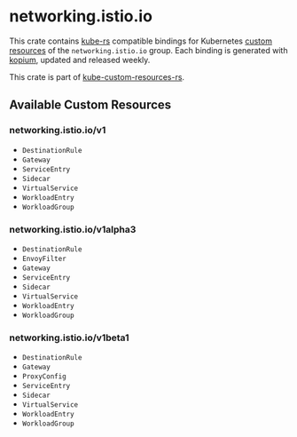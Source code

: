 <!--
SPDX-FileCopyrightText: The kube-custom-resources-rs Authors
SPDX-License-Identifier: 0BSD
 -->

# networking.istio.io

This crate contains [kube-rs](https://kube.rs/) compatible bindings for Kubernetes [custom resources](https://kubernetes.io/docs/tasks/extend-kubernetes/custom-resources/custom-resource-definitions/) of the `networking.istio.io` group. Each binding is generated with [kopium](https://github.com/kube-rs/kopium), updated and released weekly.

This crate is part of [kube-custom-resources-rs](https://github.com/metio/kube-custom-resources-rs).

## Available Custom Resources

### networking.istio.io/v1
- `DestinationRule`
- `Gateway`
- `ServiceEntry`
- `Sidecar`
- `VirtualService`
- `WorkloadEntry`
- `WorkloadGroup`
### networking.istio.io/v1alpha3
- `DestinationRule`
- `EnvoyFilter`
- `Gateway`
- `ServiceEntry`
- `Sidecar`
- `VirtualService`
- `WorkloadEntry`
- `WorkloadGroup`
### networking.istio.io/v1beta1
- `DestinationRule`
- `Gateway`
- `ProxyConfig`
- `ServiceEntry`
- `Sidecar`
- `VirtualService`
- `WorkloadEntry`
- `WorkloadGroup`
